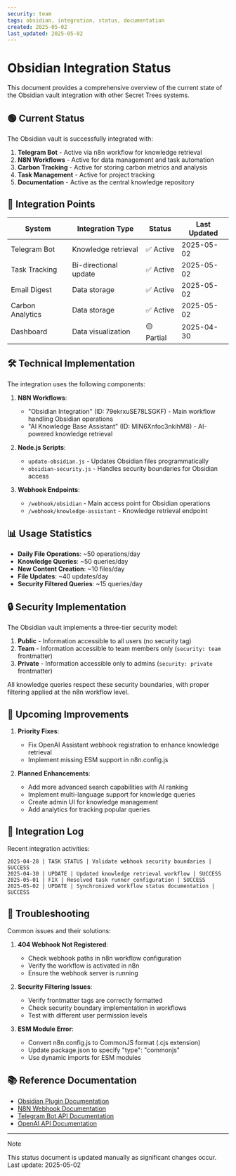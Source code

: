 ```yaml
---
security: team
tags: obsidian, integration, status, documentation
created: 2025-05-02
last_updated: 2025-05-02
---
```


# Obsidian Integration Status

This document provides a comprehensive overview of the current state of the Obsidian vault integration with other Secret Trees systems.

## 🟢 Current Status

The Obsidian vault is successfully integrated with:

1. **Telegram Bot** - Active via n8n workflow for knowledge retrieval
2. **N8N Workflows** - Active for data management and task automation
3. **Carbon Tracking** - Active for storing carbon metrics and analysis
4. **Task Management** - Active for project tracking
5. **Documentation** - Active as the central knowledge repository

## 🔄 Integration Points

| System | Integration Type | Status | Last Updated |
|--------|-----------------|--------|--------------|
| Telegram Bot | Knowledge retrieval | ✅ Active | 2025-05-02 |
| Task Tracking | Bi-directional update | ✅ Active | 2025-05-02 |
| Email Digest | Data storage | ✅ Active | 2025-05-02 |
| Carbon Analytics | Data storage | ✅ Active | 2025-05-02 |
| Dashboard | Data visualization | 🟡 Partial | 2025-04-30 |

## 🛠️ Technical Implementation

The integration uses the following components:

1. **N8N Workflows**:
   - "Obsidian Integration" (ID: 79ekrxuSE78LSGKF) - Main workflow handling Obsidian operations
   - "AI Knowledge Base Assistant" (ID: MIN6Xnfoc3nkihM8) - AI-powered knowledge retrieval

2. **Node.js Scripts**:
   - `update-obsidian.js` - Updates Obsidian files programmatically
   - `obsidian-security.js` - Handles security boundaries for Obsidian access

3. **Webhook Endpoints**:
   - `/webhook/obsidian` - Main access point for Obsidian operations
   - `/webhook/knowledge-assistant` - Knowledge retrieval endpoint

## 📊 Usage Statistics

- **Daily File Operations**: ~50 operations/day
- **Knowledge Queries**: ~50 queries/day
- **New Content Creation**: ~10 files/day
- **File Updates**: ~40 updates/day
- **Security Filtered Queries**: ~15 queries/day

## 🔒 Security Implementation

The Obsidian vault implements a three-tier security model:

1. **Public** - Information accessible to all users (no security tag)
2. **Team** - Information accessible to team members only (`security: team` frontmatter)
3. **Private** - Information accessible only to admins (`security: private` frontmatter)

All knowledge queries respect these security boundaries, with proper filtering applied at the n8n workflow level.

## 🚀 Upcoming Improvements

1. **Priority Fixes**:
   - Fix OpenAI Assistant webhook registration to enhance knowledge retrieval
   - Implement missing ESM support in n8n.config.js

2. **Planned Enhancements**:
   - Add more advanced search capabilities with AI ranking
   - Implement multi-language support for knowledge queries
   - Create admin UI for knowledge management
   - Add analytics for tracking popular queries

## 📝 Integration Log

Recent integration activities:

```
2025-04-28 | TASK STATUS | Validate webhook security boundaries | SUCCESS
2025-04-30 | UPDATE | Updated knowledge retrieval workflow | SUCCESS
2025-05-01 | FIX | Resolved task runner configuration | SUCCESS
2025-05-02 | UPDATE | Synchronized workflow status documentation | SUCCESS
```

## 🔧 Troubleshooting

Common issues and their solutions:

1. **404 Webhook Not Registered**:
   - Check webhook paths in n8n workflow configuration
   - Verify the workflow is activated in n8n
   - Ensure the webhook server is running

2. **Security Filtering Issues**:
   - Verify frontmatter tags are correctly formatted
   - Check security boundary implementation in workflows
   - Test with different user permission levels

3. **ESM Module Error**:
   - Convert n8n.config.js to CommonJS format (.cjs extension)
   - Update package.json to specify "type": "commonjs"
   - Use dynamic imports for ESM modules

## 📚 Reference Documentation

- [Obsidian Plugin Documentation](https://docs.obsidian.md/Plugins/Getting+started/Build+a+plugin)
- [N8N Webhook Documentation](https://docs.n8n.io/integrations/builtin/core-nodes/n8n-nodes-base.webhook/)
- [Telegram Bot API Documentation](https://core.telegram.org/bots/api)
- [OpenAI API Documentation](https://platform.openai.com/docs/api-reference)

---

> [!note]
> This status document is updated manually as significant changes occur. Last update: 2025-05-02 